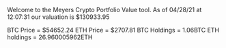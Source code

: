 Welcome to the Meyers Crypto Portfolio Value tool. 
As of 04/28/21 at 12:07:31 our valuation is $130933.95 

BTC Price = $54652.24
 ETH Price = $2707.81
BTC Holdings = 1.06BTC
 ETH holdings = 26.960005962ETH 
